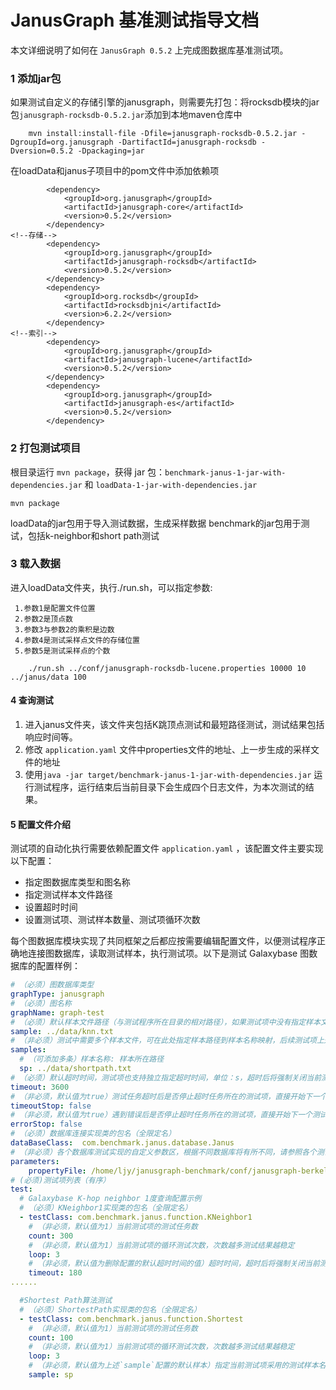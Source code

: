 # JanusGraph 基准测试指导文档

本文详细说明了如何在 `JanusGraph 0.5.2` 上完成图数据库基准测试项。
### 1 添加jar包

如果测试自定义的存储引擎的janusgraph，则需要先打包：将rocksdb模块的jar包```janusgraph-rocksdb-0.5.2.jar```添加到本地maven仓库中
```shell
    mvn install:install-file -Dfile=janusgraph-rocksdb-0.5.2.jar -DgroupId=org.janusgraph -DartifactId=janusgraph-rocksdb -Dversion=0.5.2 -Dpackaging=jar
```
在loadData和janus子项目中的pom文件中添加依赖项
```
        <dependency>
            <groupId>org.janusgraph</groupId>
            <artifactId>janusgraph-core</artifactId>
            <version>0.5.2</version>
        </dependency>
<!--存储-->
        <dependency>
            <groupId>org.janusgraph</groupId>
            <artifactId>janusgraph-rocksdb</artifactId>
            <version>0.5.2</version>
        </dependency>
        <dependency>
            <groupId>org.rocksdb</groupId>
            <artifactId>rocksdbjni</artifactId>
            <version>6.2.2</version>
        </dependency>
<!--索引-->
        <dependency>
            <groupId>org.janusgraph</groupId>
            <artifactId>janusgraph-lucene</artifactId>
            <version>0.5.2</version>
        </dependency> 
        <dependency>
            <groupId>org.janusgraph</groupId>
            <artifactId>janusgraph-es</artifactId>
            <version>0.5.2</version>
        </dependency>
```

### 2 打包测试项目

根目录运行 `mvn package`，获得 jar 包：`benchmark-janus-1-jar-with-dependencies.jar` 和 `loadData-1-jar-with-dependencies.jar`

```shell
mvn package
```
loadData的jar包用于导入测试数据，生成采样数据
benchmark的jar包用于测试，包括k-neighbor和short path测试

### 3 载入数据

进入loadData文件夹，执行./run.sh，可以指定参数:

     1.参数1是配置文件位置
     2.参数2是顶点数
     3.参数3与参数2的乘积是边数
     4.参数4是测试采样点文件的存储位置
     5.参数5是测试采样点的个数
```shell
    ./run.sh ../conf/janusgraph-rocksdb-lucene.properties 10000 10 ../janus/data 100
```

#### 4 查询测试

1. 进入janus文件夹，该文件夹包括K跳顶点测试和最短路径测试，测试结果包括响应时间等。
2. 修改 `application.yaml` 文件中properties文件的地址、上一步生成的采样文件的地址
3. 使用`java -jar target/benchmark-janus-1-jar-with-dependencies.jar` 运行测试程序，运行结束后当前目录下会生成四个日志文件，为本次测试的结果。

#### 5 配置文件介绍

测试项的自动化执行需要依赖配置文件 `application.yaml` ，该配置文件主要实现以下配置：

* 指定图数据库类型和图名称
* 指定测试样本文件路径
* 设置超时时间
* 设置测试项、测试样本数量、测试项循环次数

每个图数据库模块实现了共同框架之后都应按需要编辑配置文件，以便测试程序正确地连接图数据库，读取测试样本，执行测试项。以下是测试 Galaxybase 图数据库的配置样例：

```yaml
# （必须）图数据库类型
graphType: janusgraph
# （必须）图名称
graphName: graph-test
# （必须）默认样本文件路径（与测试程序所在目录的相对路径），如果测试项中没有指定样本文件，则默认读取本样本文件
sample: ../data/knn.txt
# （非必须）测试中需要多个样本文件，可在此处指定样本路径到样本名称映射，后续测试项上通过样本名称指定样本。
samples:
  # （可添加多条）样本名称: 样本所在路径
  sp: ../data/shortpath.txt
# （必须）默认超时时间，测试项也支持独立指定超时时间，单位：s，超时后将强制关闭当前测试任务
timeout: 3600
# （非必须，默认值为true）测试任务超时后是否停止超时任务所在的测试项，直接开始下一个测试项的测试
timeoutStop: false
# （非必须，默认值为true）遇到错误后是否停止超时任务所在的测试项，直接开始下一个测试项的测试
errorStop: false
# （必须）数据库连接实现类的包名（全限定名）
dataBaseClass:  com.benchmark.janus.database.Janus
# （非必须）各个数据库测试实现的自定义参数区，根据不同数据库将有所不同，请参照各个测试模块的README说明文档
parameters:
    propertyFile: /home/ljy/janusgraph-benchmark/conf/janusgraph-berkeleyje-lucene.properties
# (必须)测试项列表（有序）
test:
  # Galaxybase K-hop neighbor 1度查询配置示例
  # （必须）KNeighbor1实现类的包名（全限定名）
  - testClass: com.benchmark.janus.function.KNeighbor1
    # （非必须，默认值为1）当前测试项的测试任务数
    count: 300
    # （非必须，默认值为1）当前测试项的循环测试次数，次数越多测试结果越稳定
    loop: 3
    # （非必须，默认值为删除配置的默认超时时间的值）超时时间，超时后将强制关闭当前测试任务
    timeout: 180
......

  #Shortest Path算法测试
  # （必须）ShortestPath实现类的包名（全限定名）
  - testClass: com.benchmark.janus.function.Shortest
    # （非必须，默认值为1）当前测试项的测试任务数
    count: 100
    # （非必须，默认值为1）当前测试项的循环测试次数，次数越多测试结果越稳定
    loop: 3
    # （非必须，默认值为上述`sample`配置的默认样本）指定当前测试项采用的测试样本名称
    sample: sp
```
